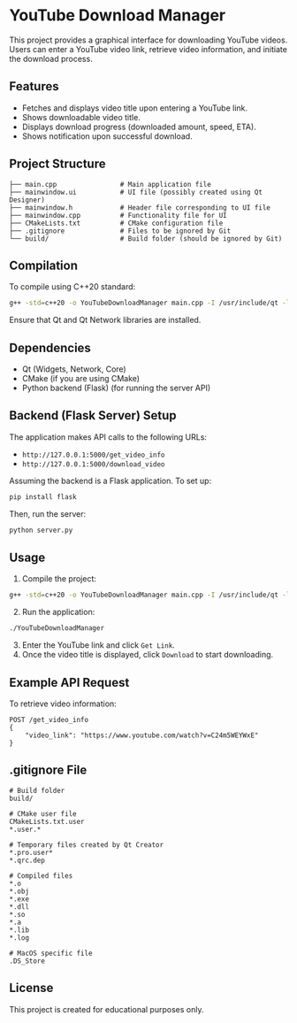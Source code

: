 # YouTube Download Manager

This project provides a graphical interface for downloading YouTube videos. Users can enter a YouTube video link, retrieve video information, and initiate the download process.

## Features
- Fetches and displays video title upon entering a YouTube link.
- Shows downloadable video title.
- Displays download progress (downloaded amount, speed, ETA).
- Shows notification upon successful download.

## Project Structure
```
├── main.cpp                # Main application file
├── mainwindow.ui           # UI file (possibly created using Qt Designer)
├── mainwindow.h            # Header file corresponding to UI file
├── mainwindow.cpp          # Functionality file for UI
├── CMakeLists.txt          # CMake configuration file
├── .gitignore              # Files to be ignored by Git
└── build/                  # Build folder (should be ignored by Git)
```

## Compilation
To compile using C++20 standard:
```bash
g++ -std=c++20 -o YouTubeDownloadManager main.cpp -I /usr/include/qt -lQt5Core -lQt5Widgets -lQt5Network -fPIC
```
Ensure that Qt and Qt Network libraries are installed.

## Dependencies
- Qt (Widgets, Network, Core)
- CMake (if you are using CMake)
- Python backend (Flask) (for running the server API)

## Backend (Flask Server) Setup
The application makes API calls to the following URLs:
- `http://127.0.0.1:5000/get_video_info`
- `http://127.0.0.1:5000/download_video`

Assuming the backend is a Flask application. To set up:
```bash
pip install flask
```
Then, run the server:
```bash
python server.py
```

## Usage
1. Compile the project:
```bash
g++ -std=c++20 -o YouTubeDownloadManager main.cpp -I /usr/include/qt -lQt5Core -lQt5Widgets -lQt5Network -fPIC
```

2. Run the application:
```bash
./YouTubeDownloadManager
```

3. Enter the YouTube link and click `Get Link`.
4. Once the video title is displayed, click `Download` to start downloading.

## Example API Request
To retrieve video information:
```http
POST /get_video_info
{
    "video_link": "https://www.youtube.com/watch?v=C24m5WEYWxE"
}
```

## .gitignore File
```
# Build folder
build/

# CMake user file
CMakeLists.txt.user
*.user.*

# Temporary files created by Qt Creator
*.pro.user*
*.qrc.dep

# Compiled files
*.o
*.obj
*.exe
*.dll
*.so
*.a
*.lib
*.log

# MacOS specific file
.DS_Store
```

## License
This project is created for educational purposes only.

